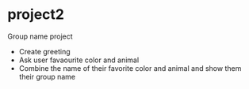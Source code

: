 # project2
Group name project 
- Create greeting
- Ask user favaourite color and animal
- Combine the name of their favorite color and animal and show them their group name

